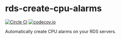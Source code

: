 # rds-create-cpu-alarms

[![Circle CI](https://circleci.com/gh/percolate/rds-create-cpu-alarms.svg?style=svg)](https://circleci.com/gh/percolate/rds-create-cpu-alarms)
[![codecov.io](http://codecov.io/github/percolate/rds-create-cpu-alarms/coverage.svg?branch=master)](http://codecov.io/github/percolate/rds-create-cpu-alarms?branch=master)

Automatically create CPU alarms on your RDS servers.
